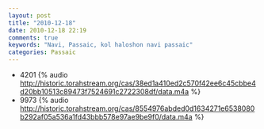 ```yaml
---
layout: post
title: "2010-12-18"
date: 2010-12-18 22:19
comments: true
keywords: "Navi, Passaic, kol haloshon navi passaic" 
categories: Passaic 
---
```


 * 4201 {% audio http://historic.torahstream.org/cas/38ed1a410ed2c570f42ee6c45cbbe4d20bb10513c89473f7524691c2722308df/data.m4a %}
 * 9973 {% audio http://historic.torahstream.org/cas/8554976abded0d1634271e6538080b292af05a536a1fd43bbb578e97ae9be9f0/data.m4a %}

